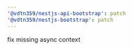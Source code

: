```yaml
---
'@vdtn359/nestjs-api-bootstrap': patch
'@vdtn359/nestjs-bootstrap': patch
---
```


fix missing async context
